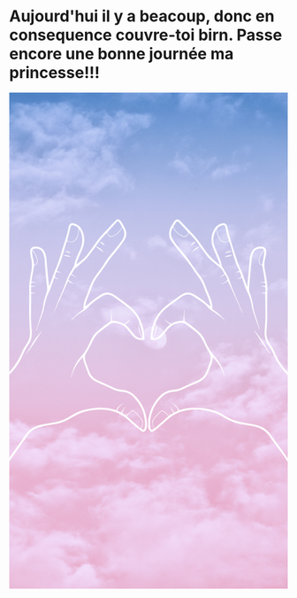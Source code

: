 # Aujourd'hui il y a beacoup, donc en consequence couvre-toi birn. Passe encore une bonne journée ma princesse!!!
![image](https://github.com/AbdelTheGoat/PHOTO/blob/main/Design%20sans%20titre.png?raw=true)
